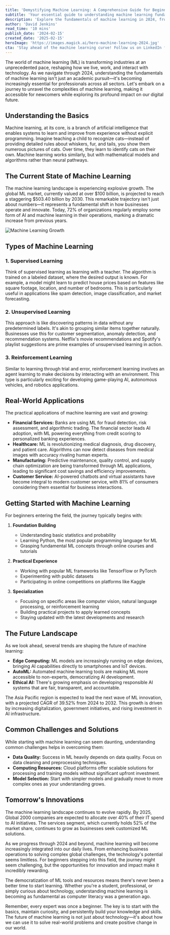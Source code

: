 ```yaml
---
title: 'Demystifying Machine Learning: A Comprehensive Guide for Beginners in 2024'
subtitle: 'Your essential guide to understanding machine learning fundamentals and applications in 2024'
description: 'Explore the fundamentals of machine learning in 2024, from basic concepts to real-world applications. Learn about supervised, unsupervised, and reinforcement learning, while understanding market trends and future prospects in this comprehensive guide for beginners.'
author: 'David Jenkins'
read_time: '10 mins'
publish_date: '2024-02-15'
created_date: '2025-02-15'
heroImage: 'https://images.magick.ai/hero-machine-learning-2024.jpg'
cta: 'Stay ahead of the machine learning curve! Follow us on LinkedIn for regular updates on AI trends, practical ML tips, and industry insights that matter.'
---
```


The world of machine learning (ML) is transforming industries at an unprecedented pace, reshaping how we live, work, and interact with technology. As we navigate through 2024, understanding the fundamentals of machine learning isn't just an academic pursuit—it's becoming increasingly essential for professionals across all sectors. Let's embark on a journey to unravel the complexities of machine learning, making it accessible for newcomers while exploring its profound impact on our digital future.

## Understanding the Basics

Machine learning, at its core, is a branch of artificial intelligence that enables systems to learn and improve from experience without explicit programming. Imagine teaching a child to recognize cats—instead of providing detailed rules about whiskers, fur, and tails, you show them numerous pictures of cats. Over time, they learn to identify cats on their own. Machine learning works similarly, but with mathematical models and algorithms rather than neural pathways.

## The Current State of Machine Learning

The machine learning landscape is experiencing explosive growth. The global ML market, currently valued at over $100 billion, is projected to reach a staggering $503.40 billion by 2030. This remarkable trajectory isn't just about numbers—it represents a fundamental shift in how businesses operate and innovate. Today, 72% of organizations regularly employ some form of AI and machine learning in their operations, marking a dramatic increase from previous years.

<img src="https://i.magick.ai/PIXE/2453400831943_magick_img.webp" alt="Machine Learning Growth" />

## Types of Machine Learning

### 1. Supervised Learning

Think of supervised learning as learning with a teacher. The algorithm is trained on a labeled dataset, where the desired output is known. For example, a model might learn to predict house prices based on features like square footage, location, and number of bedrooms. This is particularly useful in applications like spam detection, image classification, and market forecasting.

### 2. Unsupervised Learning

This approach is like discovering patterns in data without any predetermined labels. It's akin to grouping similar items together naturally. Businesses use this for customer segmentation, anomaly detection, and recommendation systems. Netflix's movie recommendations and Spotify's playlist suggestions are prime examples of unsupervised learning in action.

### 3. Reinforcement Learning

Similar to learning through trial and error, reinforcement learning involves an agent learning to make decisions by interacting with an environment. This type is particularly exciting for developing game-playing AI, autonomous vehicles, and robotics applications.

## Real-World Applications

The practical applications of machine learning are vast and growing:

- **Financial Services:** Banks are using ML for fraud detection, risk assessment, and algorithmic trading. The financial sector leads AI adoption, with ML powering everything from credit scoring to personalized banking experiences.
- **Healthcare:** ML is revolutionizing medical diagnosis, drug discovery, and patient care. Algorithms can now detect diseases from medical images with accuracy rivaling human experts.
- **Manufacturing:** Predictive maintenance, quality control, and supply chain optimization are being transformed through ML applications, leading to significant cost savings and efficiency improvements.
- **Customer Service:** AI-powered chatbots and virtual assistants have become integral to modern customer service, with 81% of consumers considering them essential for business interactions.

## Getting Started with Machine Learning

For beginners entering the field, the journey typically begins with:

1. **Foundation Building**
   - Understanding basic statistics and probability
   - Learning Python, the most popular programming language for ML
   - Grasping fundamental ML concepts through online courses and tutorials

2. **Practical Experience**
   - Working with popular ML frameworks like TensorFlow or PyTorch
   - Experimenting with public datasets
   - Participating in online competitions on platforms like Kaggle

3. **Specialization**
   - Focusing on specific areas like computer vision, natural language processing, or reinforcement learning
   - Building practical projects to apply learned concepts
   - Staying updated with the latest developments and research

## The Future Landscape

As we look ahead, several trends are shaping the future of machine learning:

- **Edge Computing:** ML models are increasingly running on edge devices, bringing AI capabilities directly to smartphones and IoT devices.
- **AutoML:** Automated machine learning tools are making ML more accessible to non-experts, democratizing AI development.
- **Ethical AI:** There's growing emphasis on developing responsible AI systems that are fair, transparent, and accountable.

The Asia Pacific region is expected to lead the next wave of ML innovation, with a projected CAGR of 39.52% from 2024 to 2032. This growth is driven by increasing digitalization, government initiatives, and rising investment in AI infrastructure.

## Common Challenges and Solutions

While starting with machine learning can seem daunting, understanding common challenges helps in overcoming them:

- **Data Quality:** Success in ML heavily depends on data quality. Focus on data cleaning and preprocessing techniques.
- **Computing Resources:** Cloud platforms offer scalable solutions for processing and training models without significant upfront investment.
- **Model Selection:** Start with simpler models and gradually move to more complex ones as your understanding grows.

## Tomorrow's Innovations

The machine learning landscape continues to evolve rapidly. By 2025, Global 2000 companies are expected to allocate over 40% of their IT spend to AI initiatives. The services segment, which currently holds 52% of the market share, continues to grow as businesses seek customized ML solutions.

As we progress through 2024 and beyond, machine learning will become increasingly integrated into our daily lives. From enhancing business operations to solving complex global challenges, the technology's potential seems limitless. For beginners stepping into this field, the journey might seem challenging, but the opportunities for innovation and impact make it incredibly rewarding.

The democratization of ML tools and resources means there's never been a better time to start learning. Whether you're a student, professional, or simply curious about technology, understanding machine learning is becoming as fundamental as computer literacy was a generation ago.

Remember, every expert was once a beginner. The key is to start with the basics, maintain curiosity, and persistently build your knowledge and skills. The future of machine learning is not just about technology—it's about how we can use it to solve real-world problems and create positive change in our world.